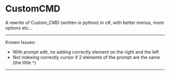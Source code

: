 # CustomCMD
A rewrite of Custom_CMD (written in python) in c#, with better menus, more options etc...

----
Known Issues:
  - With prompt edit, no adding correctly element on the right and the left
  - Not indexing correctly cursor if 2 elements of the prompt are the same (the little ^)
----
